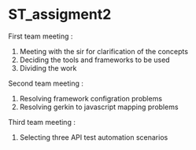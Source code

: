 # ST_assigment2
First team meeting :
1) Meeting with the sir for clarification of the concepts
2) Deciding the tools and frameworks to be used
3) Dividing the work

Second team meeting :
1) Resolving framework configration problems
2) Resolving gerkin to javascript mapping problems

Third team meeting :
1) Selecting three API test automation scenarios
